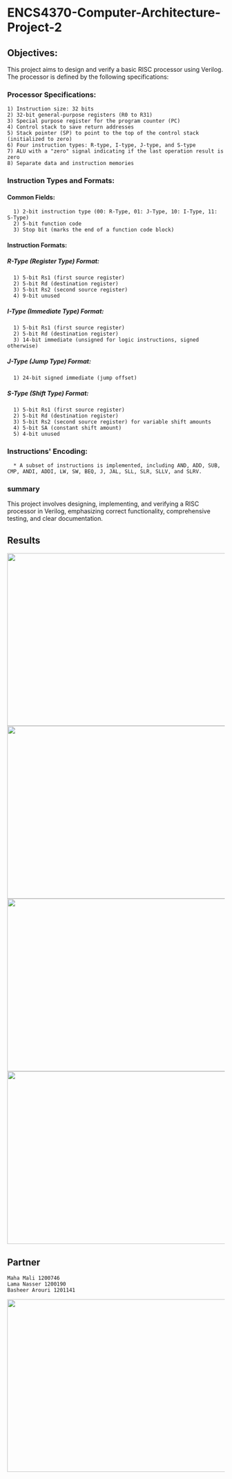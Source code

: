 # ENCS4370-Computer-Architecture-Project-2

## Objectives:
This project aims to design and verify a basic RISC processor using Verilog. The processor is defined by the following specifications:

  ### Processor Specifications:  

    1) Instruction size: 32 bits
    2) 32-bit general-purpose registers (R0 to R31)
    3) Special purpose register for the program counter (PC)
    4) Control stack to save return addresses  
    5) Stack pointer (SP) to point to the top of the control stack (initialized to zero)
    6) Four instruction types: R-type, I-type, J-type, and S-type
    7) ALU with a "zero" signal indicating if the last operation result is zero
    8) Separate data and instruction memories
    
  ### Instruction Types and Formats:

   #### Common Fields:
      1) 2-bit instruction type (00: R-Type, 01: J-Type, 10: I-Type, 11: S-Type)
      2) 5-bit function code
      3) Stop bit (marks the end of a function code block)  
  
   
   #### Instruction Formats:

   #####  R-Type (Register Type) Format:
      1) 5-bit Rs1 (first source register)
      2) 5-bit Rd (destination register)
      3) 5-bit Rs2 (second source register)
      4) 9-bit unused
   ##### I-Type (Immediate Type) Format:
      1) 5-bit Rs1 (first source register)
      2) 5-bit Rd (destination register)
      3) 14-bit immediate (unsigned for logic instructions, signed otherwise)
      
   ##### J-Type (Jump Type) Format:
      1) 24-bit signed immediate (jump offset)
      
   ##### S-Type (Shift Type) Format:
      1) 5-bit Rs1 (first source register)
      2) 5-bit Rd (destination register)
      3) 5-bit Rs2 (second source register) for variable shift amounts
      4) 5-bit SA (constant shift amount)
      5) 4-bit unused

      
 ### Instructions' Encoding:
 
      * A subset of instructions is implemented, including AND, ADD, SUB, CMP, ANDI, ADDI, LW, SW, BEQ, J, JAL, SLL, SLR, SLLV, and SLRV.
 ### summary
 This project involves designing, implementing, and verifying a RISC processor in Verilog, emphasizing correct functionality, comprehensive testing, and clear documentation.


 ## Results

<div>
  <img src ="https://github.com/maha123m/ENCS4370-Computer-Architecture-Project-2/assets/99613493/7c3af2c7-2ec9-4fd9-87a3-7d98ca228c70" width="900" height="400"> 
  

  <img src ="https://github.com/maha123m/ENCS4370-Computer-Architecture-Project-2/assets/99613493/1fc65742-42df-4594-adb6-6b4d71c7e3b3" width="900" height="400"> 
  

  <img src ="https://github.com/maha123m/ENCS4370-Computer-Architecture-Project-2/assets/99613493/e983dae5-e5f2-415f-8d7c-bb905b6f0ab0" width="900" height="400">  
  

  <img src ="https://github.com/maha123m/ENCS4370-Computer-Architecture-Project-2/assets/99613493/6ef57ad1-e730-4f42-bdab-79b6135e0278" width="900" height="400"> 

  ## Partner
    Maha Mali 1200746
    Lama Nasser 1200190
    Basheer Arouri 1201141
  
  
  <img src ="https://github.com/maha123m/ENCS4370-Computer-Architecture-Project-2/assets/99613493/997c3e40-4e63-45d9-b991-ba628c588077" width="900" height="400"> 

   
</div>

